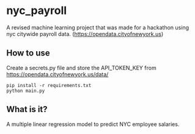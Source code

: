 # nyc_payroll
A revised machine learning project that was made for a hackathon using nyc citywide payroll data. (https://opendata.cityofnewyork.us)

## How to use

Create a secrets.py file and store the API_TOKEN_KEY from https://opendata.cityofnewyork.us/data/

```
pip install -r requirements.txt
python main.py
```

## What is it?

A multiple linear regression model to predict NYC employee salaries.  
